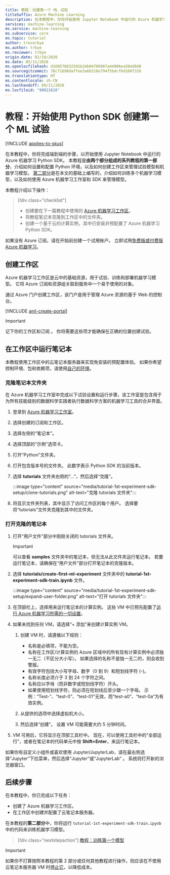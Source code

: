 ```yaml
---
title: 教程：创建第一个 ML 试验
titleSuffix: Azure Machine Learning
description: 在本教程中，你将开始使用 Jupyter Notebook 中运行的 Azure 机器学习 Python SDK。  在第 1 部分中，你将创建一个用于管理试验和 ML 模型的工作区。
services: machine-learning
ms.service: machine-learning
ms.subservice: core
ms.topic: tutorial
author: trevorbye
ms.author: trbye
ms.reviewer: trbye
origin.date: 02/10/2020
ms.date: 05/11/2020
ms.openlocfilehash: d160576032591b24b04709907a44906ea584d9d8
ms.sourcegitcommit: 78c71698daffee3a6b316e794f5bdcf6d160f326
ms.translationtype: HT
ms.contentlocale: zh-CN
ms.lasthandoff: 09/11/2020
ms.locfileid: "90021618"
---
```

# <a name="tutorial-get-started-creating-your-first-ml-experiment-with-the-python-sdk"></a>教程：开始使用 Python SDK 创建第一个 ML 试验
[!INCLUDE [applies-to-skus](../../includes/aml-applies-to-basic-enterprise-sku.md)]

在本教程中，你将完成端到端的步骤，以开始使用 Jupyter Notebook 中运行的 Azure 机器学习 Python SDK。 本教程是**由两个部分组成的系列教程的第一部分**，介绍如何设置和配置 Python 环境，以及如何创建工作区来管理试验模型和机器学习模型。 [第二部分](tutorial-1st-experiment-sdk-train.md)是在本文的基础上编写的，介绍如何训练多个机器学习模型，以及如何使用 Azure 机器学习工作室和 SDK 来管理模型。

本教程介绍以下操作：

> [!div class="checklist"]
> * 创建要在下一篇教程中使用的 [Azure 机器学习工作区](concept-workspace.md)。
> * 将教程笔记本克隆到工作区中的文件夹。
> * 创建一个基于云的计算实例，其中已安装并预配置了 Azure 机器学习 Python SDK。


如果没有 Azure 订阅，请在开始前创建一个试用帐户。 立即试用[免费版或付费版 Azure 机器学习](https://www.azure.cn/pricing/1rmb-trial)。

## <a name="create-a-workspace"></a>创建工作区

Azure 机器学习工作区是云中的基础资源，用于试验、训练和部署机器学习模型。 它将 Azure 订阅和资源组关联到服务中一个易于使用的对象。 

通过 Azure 门户创建工作区，该门户是用于管理 Azure 资源的基于 Web 的控制台。 

[!INCLUDE [aml-create-portal](../../includes/aml-create-in-portal.md)]

>[!IMPORTANT] 
> 记下你的工作区和订阅 。 你将需要这些项才能确保在正确的位置创建试验。 

## <a name="run-notebook-in-your-workspace"></a><a name="azure"></a>在工作区中运行笔记本

本教程使用工作区中的云笔记本服务器来实现免安装的预配置体验。 如果你希望控制环境、包和依赖项，请使用[自己的环境](how-to-configure-environment.md#local)。

### <a name="clone-a-notebook-folder"></a>克隆笔记本文件夹

在 Azure 机器学习工作室中完成以下试验设置和运行步骤，该工作室是包含用于为所有技能级别的数据科学实践者执行数据科学方案的机器学习工具的合并界面。

1. 登录到 [Azure 机器学习工作室](https://studio.ml.azure.cn/)。

1. 选择创建的订阅和工作区。

1. 选择左侧的“笔记本”。

1. 选择顶部的“示例”选项卡。

1. 打开“Python”文件夹。

1. 打开包含版本号的文件夹。  此数字表示 Python SDK 的当前版本。

1. 选择 **tutorials** 文件夹右侧的“...”，然后选择“克隆”。 

    :::image type="content" source="media/tutorial-1st-experiment-sdk-setup/clone-tutorials.png" alt-text="克隆 tutorials 文件夹":::

1. 将显示文件夹列表，其中显示了访问工作区的每个用户。  选择要将“tutorials”文件夹克隆到其中的文件夹。

### <a name="open-the-cloned-notebook"></a><a name="open"></a>打开克隆的笔记本

1. 打开“用户文件”部分中刚刚关闭的 tutorials 文件夹。

    > [!IMPORTANT]
    > 可以查看 **samples** 文件夹中的笔记本，但无法从此文件夹运行笔记本。  若要运行笔记本，请确保在“用户文件”部分打开笔记本的克隆版本。
    
1. 选择 **tutorials/create-first-ml-experiment** 文件夹中的 **tutorial-1st-experiment-sdk-train.ipynb** 文件。

    :::image type="content" source="media/tutorial-1st-experiment-sdk-setup/expand-user-folder.png" alt-text="打开 tutorials 文件夹":::


1. 在顶部栏上，选择用来运行笔记本的计算实例。 这些 VM 中已预先配置了[运行 Azure 机器学习所需的一切设置](concept-compute-instance.md#contents)。 

1. 如果未找到任何 VM，请选择“+ 添加”来创建计算实例 VM。 

    1. 创建 VM 时，请遵循以下规则：  
        + 名称是必填项，不能为空。
        + 名称在工作区/计算实例的 Azure 区域中的所有现有计算实例中必须独一无二（不区分大小写）。 如果选择的名称不是独一无二的，则会收到警报。
        + 有效字符包括大小写字母、数字（0 到 9）和短划线字符 (-)。
        + 名称长度必须介于 3 到 24 个字符之间。
        + 名称应以字母（而非数字或短划线字符）开头。
        + 如果使用短划线字符，则必须在短划线后至少跟一个字母。 示例：“Test-”、“test-0”、“test-01”无效，而“test-a0”、“test-0a”为有效实例。

    1.  从提供的选项中选择虚拟机大小。

    1. 然后选择“创建”。 设置 VM 可能需要大约 5 分钟时间。

1. VM 可用后，它将显示在顶部工具栏中。  现在，可以使用工具栏中的“全部运行”，或者在笔记本的代码单元中按 **Shift+Enter**，来运行笔记本。

如果你有自定义小组件或喜欢使用 Jupyter/JupyterLab，请在最右侧选择“Jupyter”下拉菜单，然后选择“Jupyter”或“JupyterLab”  。 系统将打开新的浏览器窗口。

## <a name="next-steps"></a>后续步骤

在本教程中，你已完成以下任务：

* 创建了 Azure 机器学习工作区。
* 在工作区中创建并配置了云笔记本服务器。

在本教程的**第二部分**中，你将运行 `tutorial-1st-experiment-sdk-train.ipynb` 中的代码来训练机器学习模型。 

> [!div class="nextstepaction"]
> [教程：训练第一个模型](tutorial-1st-experiment-sdk-train.md)

> [!IMPORTANT]
> 如果你不打算按照本教程的第 2 部分或任何其他教程进行操作，则应该在不使用云笔记本服务器 VM 时[停止它](tutorial-1st-experiment-sdk-train.md#clean-up-resources)，以降低成本。


